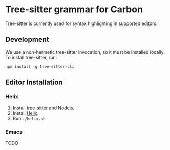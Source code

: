 # Tree-sitter grammar for Carbon

<!--
Part of the Carbon Language project, under the Apache License v2.0 with LLVM
Exceptions. See /LICENSE for license information.
SPDX-License-Identifier: Apache-2.0 WITH LLVM-exception
-->

Tree-sitter is currently used for syntax highlighting in supported editors.

## Development

We use a non-hermetic tree-sitter invocation, so it must be installed locally.
To install tree-sitter, run:

```
npm install -g tree-sitter-cli
```

## Editor Installation

### Helix

1. Install
   [tree-sitter](https://tree-sitter.github.io/tree-sitter/creating-parsers#installation)
   and Nodejs.
2. Install [Helix](https://docs.helix-editor.com/install.html).
3. Run `./helix.sh`

### Emacs

TODO
